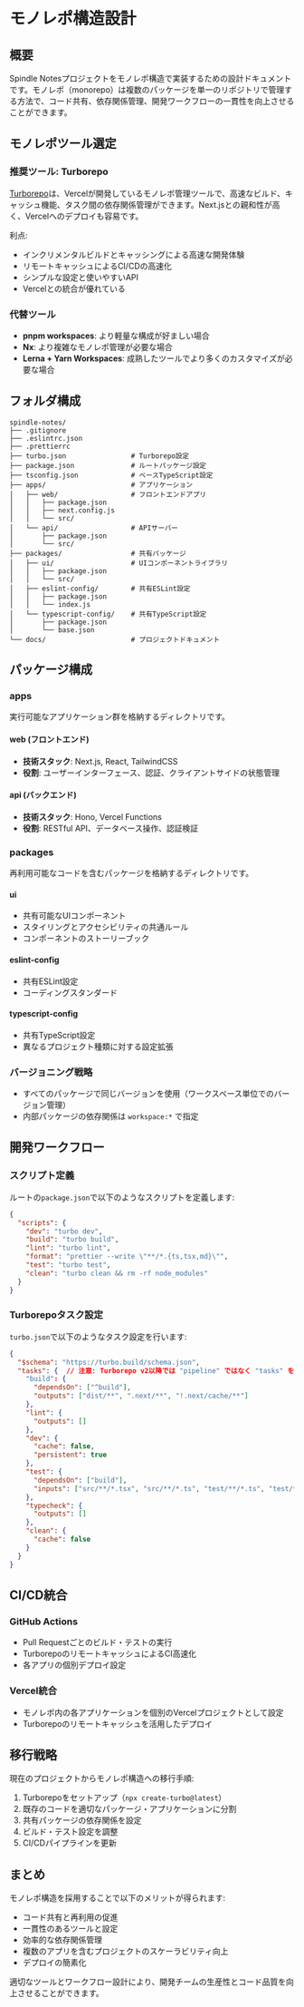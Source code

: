 # モノレポ構造設計

## 概要

Spindle Notesプロジェクトをモノレポ構造で実装するための設計ドキュメントです。モノレポ（monorepo）は複数のパッケージを単一のリポジトリで管理する方法で、コード共有、依存関係管理、開発ワークフローの一貫性を向上させることができます。

## モノレポツール選定

### 推奨ツール: Turborepo

[Turborepo](https://turbo.build/)は、Vercelが開発しているモノレポ管理ツールで、高速なビルド、キャッシュ機能、タスク間の依存関係管理ができます。Next.jsとの親和性が高く、Vercelへのデプロイも容易です。

利点:

- インクリメンタルビルドとキャッシングによる高速な開発体験
- リモートキャッシュによるCI/CDの高速化
- シンプルな設定と使いやすいAPI
- Vercelとの統合が優れている

### 代替ツール

- **pnpm workspaces**: より軽量な構成が好ましい場合
- **Nx**: より複雑なモノレポ管理が必要な場合
- **Lerna + Yarn Workspaces**: 成熟したツールでより多くのカスタマイズが必要な場合

## フォルダ構成

```
spindle-notes/
├── .gitignore
├── .eslintrc.json
├── .prettierrc
├── turbo.json                # Turborepo設定
├── package.json              # ルートパッケージ設定
├── tsconfig.json             # ベースTypeScript設定
├── apps/                     # アプリケーション
│   ├── web/                  # フロントエンドアプリ
│   │   ├── package.json
│   │   ├── next.config.js
│   │   └── src/
│   └── api/                  # APIサーバー
│       ├── package.json
│       └── src/
├── packages/                 # 共有パッケージ
│   ├── ui/                   # UIコンポーネントライブラリ
│   │   ├── package.json
│   │   └── src/
│   ├── eslint-config/        # 共有ESLint設定
│   │   ├── package.json
│   │   └── index.js
│   └── typescript-config/    # 共有TypeScript設定
│       ├── package.json
│       └── base.json
└── docs/                     # プロジェクトドキュメント
```

## パッケージ構成

### apps

実行可能なアプリケーション群を格納するディレクトリです。

#### web (フロントエンド)

- **技術スタック**: Next.js, React, TailwindCSS
- **役割**: ユーザーインターフェース、認証、クライアントサイドの状態管理

#### api (バックエンド)

- **技術スタック**: Hono, Vercel Functions
- **役割**: RESTful API、データベース操作、認証検証

### packages

再利用可能なコードを含むパッケージを格納するディレクトリです。

#### ui

- 共有可能なUIコンポーネント
- スタイリングとアクセシビリティの共通ルール
- コンポーネントのストーリーブック

#### eslint-config

- 共有ESLint設定
- コーディングスタンダード

#### typescript-config

- 共有TypeScript設定
- 異なるプロジェクト種類に対する設定拡張

### バージョニング戦略

- すべてのパッケージで同じバージョンを使用（ワークスペース単位でのバージョン管理）
- 内部パッケージの依存関係は `workspace:*` で指定

## 開発ワークフロー

### スクリプト定義

ルートの`package.json`で以下のようなスクリプトを定義します:

```json
{
  "scripts": {
    "dev": "turbo dev",
    "build": "turbo build",
    "lint": "turbo lint",
    "format": "prettier --write \"**/*.{ts,tsx,md}\"",
    "test": "turbo test",
    "clean": "turbo clean && rm -rf node_modules"
  }
}
```

### Turborepoタスク設定

`turbo.json`で以下のようなタスク設定を行います:

```json
{
  "$schema": "https://turbo.build/schema.json",
  "tasks": {  // 注意: Turborepo v2以降では "pipeline" ではなく "tasks" を使用
    "build": {
      "dependsOn": ["^build"],
      "outputs": ["dist/**", ".next/**", "!.next/cache/**"]
    },
    "lint": {
      "outputs": []
    },
    "dev": {
      "cache": false,
      "persistent": true
    },
    "test": {
      "dependsOn": ["build"],
      "inputs": ["src/**/*.tsx", "src/**/*.ts", "test/**/*.ts", "test/**/*.tsx"]
    },
    "typecheck": {
      "outputs": []
    },
    "clean": {
      "cache": false
    }
  }
}
```

## CI/CD統合

### GitHub Actions

- Pull Requestごとのビルド・テストの実行
- TurborepoのリモートキャッシュによるCI高速化
- 各アプリの個別デプロイ設定

### Vercel統合

- モノレポ内の各アプリケーションを個別のVercelプロジェクトとして設定
- Turborepoのリモートキャッシュを活用したデプロイ

## 移行戦略

現在のプロジェクトからモノレポ構造への移行手順:

1. Turborepoをセットアップ（`npx create-turbo@latest`）
2. 既存のコードを適切なパッケージ・アプリケーションに分割
3. 共有パッケージの依存関係を設定
4. ビルド・テスト設定を調整
5. CI/CDパイプラインを更新

## まとめ

モノレポ構造を採用することで以下のメリットが得られます:

- コード共有と再利用の促進
- 一貫性のあるツールと設定
- 効率的な依存関係管理
- 複数のアプリを含むプロジェクトのスケーラビリティ向上
- デプロイの簡素化

適切なツールとワークフロー設計により、開発チームの生産性とコード品質を向上させることができます。
